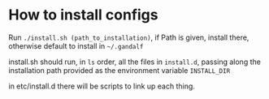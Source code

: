 # How to install configs

Run `./install.sh (path_to_installation)`, if Path is given, install there,
otherwise default to install in `~/.gandalf`

install.sh should run, in `ls` order, all the files in `install.d`, passing
along the installation path provided as the environment variable `INSTALL_DIR`

in etc/install.d there will be scripts to link up each thing.
